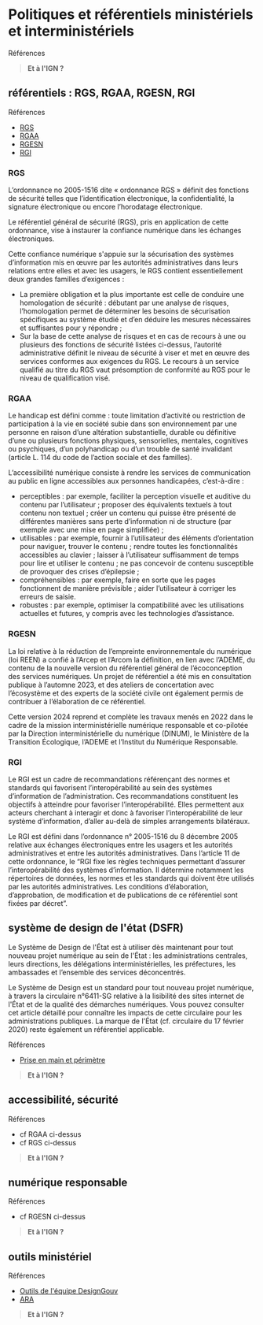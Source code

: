 # Politiques et référentiels ministériels et interministériels

Références

> **Et à l'IGN ?**

## référentiels : RGS, RGAA, RGESN, RGI

Références

- [RGS](https://cyber.gouv.fr/le-referentiel-general-de-securite-rgs)
- [RGAA](https://accessibilite.numerique.gouv.fr/)
- [RGESN](https://ecoresponsable.numerique.gouv.fr/publications/referentiel-general-ecoconception/)
- [RGI](https://www.numerique.gouv.fr/publications/interoperabilite/)

### RGS

L’ordonnance no 2005-1516 dite « ordonnance RGS » définit des fonctions de sécurité telles que l’identification électronique, la confidentialité, la signature électronique ou encore l’horodatage électronique.

Le référentiel général de sécurité (RGS), pris en application de cette ordonnance, vise à instaurer la confiance numérique dans les échanges électroniques.

Cette confiance numérique s'appuie sur la sécurisation des systèmes d’information mis en œuvre par les autorités administratives dans leurs relations entre elles et avec les usagers, le RGS contient essentiellement deux grandes familles d’exigences :

- La première obligation et la plus importante est celle de conduire une homologation de sécurité : débutant par une analyse de risques, l’homologation   permet de déterminer les besoins de sécurisation spécifiques au système étudié et d’en déduire les mesures nécessaires et suffisantes pour y répondre ;
- Sur la base de cette analyse de risques et en cas de recours à une ou plusieurs des fonctions de sécurité listées ci-dessus, l’autorité administrative définit le niveau de sécurité à viser et met en œuvre des services conformes aux exigences du RGS. Le recours à un service qualifié au titre du RGS vaut présomption de conformité au RGS pour le niveau de qualification visé.

### RGAA

Le handicap est défini comme : toute limitation d’activité ou restriction de participation à la vie en société subie dans son environnement par une personne en raison d’une altération substantielle, durable ou définitive d’une ou plusieurs fonctions physiques, sensorielles, mentales, cognitives ou psychiques, d’un polyhandicap ou d’un trouble de santé invalidant (article L. 114 du code de l’action sociale et des familles).

L’accessibilité numérique consiste à rendre les services de communication au public en ligne accessibles aux personnes handicapées, c’est-à-dire :

- perceptibles : par exemple, faciliter la perception visuelle et auditive du contenu par l’utilisateur ; proposer des équivalents textuels à tout contenu non textuel ; créer un contenu qui puisse être présenté de différentes manières sans perte d’information ni de structure (par exemple avec une mise en page simplifiée) ;
- utilisables : par exemple, fournir à l’utilisateur des éléments d’orientation pour naviguer, trouver le contenu ; rendre toutes les fonctionnalités accessibles au clavier ; laisser à l’utilisateur suffisamment de temps pour lire et utiliser le contenu ; ne pas concevoir de contenu susceptible de provoquer des crises d’épilepsie ;
- compréhensibles : par exemple, faire en sorte que les pages fonctionnent de manière prévisible ; aider l’utilisateur à corriger les erreurs de saisie.
- robustes : par exemple, optimiser la compatibilité avec les utilisations actuelles et futures, y compris avec les technologies d’assistance.

### RGESN

La loi relative à la réduction de l’empreinte environnementale du numérique (loi REEN) a confié à l’Arcep et l’Arcom la définition, en lien avec l’ADEME, du contenu de la nouvelle version du référentiel général de l’écoconception des services numériques. Un projet de référentiel a été mis en consultation publique à l’automne 2023, et des ateliers de concertation avec l’écosystème et des experts de la société civile ont également permis de contribuer à l’élaboration de ce référentiel.

Cette version 2024 reprend et complète les travaux menés en 2022 dans le cadre de la mission interministérielle numérique responsable et co-pilotée par la Direction interministérielle du numérique (DINUM), le Ministère de la Transition Écologique, l’ADEME et l’Institut du Numérique Responsable.

### RGI

Le RGI est un cadre de recommandations référençant des normes et standards qui favorisent l’interopérabilité au sein des systèmes d’information de l’administration. Ces recommandations constituent les objectifs à atteindre pour favoriser l’interopérabilité. Elles permettent aux acteurs cherchant à interagir et donc à favoriser l’interopérabilité de leur système d’information, d’aller au-delà de simples arrangements bilatéraux.

Le RGI est défini dans l’ordonnance n° 2005-1516 du 8 décembre 2005 relative aux échanges électroniques entre les usagers et les autorités administratives et entre les autorités administratives. Dans l’article 11 de cette ordonnance, le “RGI fixe les règles techniques permettant d’assurer l’interopérabilité des systèmes d’information. Il détermine notamment les répertoires de données, les normes et les standards qui doivent être utilisés par les autorités administratives. Les conditions d’élaboration, d’approbation, de modification et de publications de ce référentiel sont fixées par décret”.

## système de design de l'état (DSFR)

Le Système de Design de l'État est à utiliser dès maintenant pour tout nouveau projet numérique au sein de l'État : les administrations centrales, leurs directions, les délégations interministérielles, les préfectures, les ambassades et l’ensemble des services déconcentrés.

Le Système de Design est un standard pour tout nouveau projet numérique, à travers la circulaire n°6411-SG relative à la lisibilité des sites internet de l'État et de la qualité des démarches numériques. Vous pouvez consulter cet article détaillé pour connaître les impacts de cette circulaire pour les administrations publiques. La marque de l'État (cf. circulaire du 17 février 2020) reste également un référentiel applicable.

Références

- [Prise en main et périmètre](https://www.systeme-de-design.gouv.fr/prise-en-main-et-perimetre)

> **Et à l'IGN ?**

## accessibilité, sécurité

Références

- cf RGAA ci-dessus
- cf RGS ci-dessus

> **Et à l'IGN ?**

## numérique responsable

Références

- cf RGESN ci-dessus

> **Et à l'IGN ?**

## outils ministériel

Références

- [Outils de l'équipe DesignGouv](https://design.numerique.gouv.fr/outils/)
- [ARA](https://ara.numerique.gouv.fr/)

> **Et à l'IGN ?**
